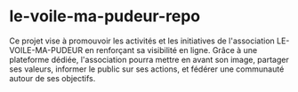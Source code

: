 # le-voile-ma-pudeur-repo
Ce projet vise à promouvoir les activités et les initiatives de l'association LE-VOILE-MA-PUDEUR en renforçant sa visibilité en ligne. Grâce à une plateforme dédiée, l'association pourra mettre en avant son image, partager ses valeurs, informer le public sur ses actions, et fédérer une communauté autour de ses objectifs.
